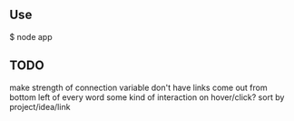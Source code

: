 ## Use

$ node app

## TODO

make strength of connection variable
don't have links come out from bottom left of every word
some kind of interaction on hover/click?
sort by project/idea/link
